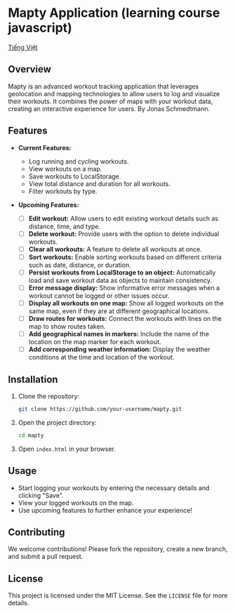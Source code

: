 # Mapty Application (learning course javascript)

[Tiếng Việt]('README.vi-VN.md')

## Overview
Mapty is an advanced workout tracking application that leverages geolocation and mapping technologies to allow users to log and visualize their workouts. It combines the power of maps with your workout data, creating an interactive experience for users.
By Jonas Schmedtmann.

## Features
- **Current Features:**
  - Log running and cycling workouts.
  - View workouts on a map.
  - Save workouts to LocalStorage.
  - View total distance and duration for all workouts.
  - Filter workouts by type.

- **Upcoming Features:**
  - [ ] **Edit workout:** Allow users to edit existing workout details such as distance, time, and type.
  - [ ] **Delete workout:** Provide users with the option to delete individual workouts.
  - [ ] **Clear all workouts:** A feature to delete all workouts at once.
  - [ ] **Sort workouts:** Enable sorting workouts based on different criteria such as date, distance, or duration.
  - [ ] **Persist workouts from LocalStorage to an object:** Automatically load and save workout data as objects to maintain consistency.
  - [ ] **Error message display:** Show informative error messages when a workout cannot be logged or other issues occur.
  - [ ] **Display all workouts on one map:** Show all logged workouts on the same map, even if they are at different geographical locations.
  - [ ] **Draw routes for workouts:** Connect the workouts with lines on the map to show routes taken.
  - [ ] **Add geographical names in markers:** Include the name of the location on the map marker for each workout.
  - [ ] **Add corresponding weather information:** Display the weather conditions at the time and location of the workout.

## Installation
1. Clone the repository:
    ```bash
    git clone https://github.com/your-username/mapty.git
    ```
2. Open the project directory:
    ```bash
    cd mapty
    ```
3. Open `index.html` in your browser.

## Usage
- Start logging your workouts by entering the necessary details and clicking "Save".
- View your logged workouts on the map.
- Use upcoming features to further enhance your experience!

## Contributing
We welcome contributions! Please fork the repository, create a new branch, and submit a pull request.

## License
This project is licensed under the MIT License. See the `LICENSE` file for more details.
